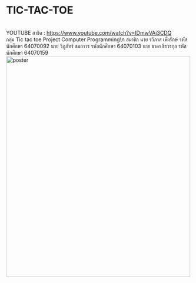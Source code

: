 # TIC-TAC-TOE

<br>YOUTUBE สาธิต : https://www.youtube.com/watch?v=IDmwVAi3CDQ<br>
กลุ่ม Tic tac toe Project Computer Programming\n
  สมาชิก
  นาย รวิภาส เพ็งรักษ์     รหัสนักศึกษา 64070092
  นาย วิภูภัทร์ ชมถาวร     รหัสนักศึกษา 64070103
  นาย ธาดา ธีรวรกุล      รหัสนักศึกษา 64070159
<br>
  <img src="https://github.com/owenIT/TIC-TAC-TOE/blob/main/TIG%20TAG%20TOE.png" alt="poster" width="500" height="600">
<br>
